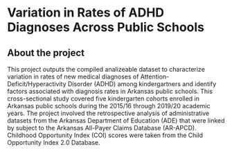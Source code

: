 # Variation in Rates of ADHD Diagnoses Across Public Schools

## About the project
This project outputs the compiled analizeable dataset to characterize variation in rates of new medical diagnoses of Attention-Deficit/Hyperactivity Disorder (ADHD) among kindergartners and identify factors associated with diagnosis rates in Arkansas public schools. This cross-sectional study covered five kindergarten cohorts enrolled in Arkansas public schools during the 2015/16 through 2019/20 academic years. The project involved the retrospective analysis of administrative datasets from the Arkansas Department of Education (ADE) that were linked by subject to  the Arkansas All-Payer Claims Database (AR-APCD). Childhood Opportunity Index (COI) scores were taken from the Child Opportunity Index 2.0 Database.
